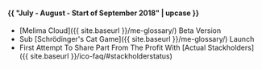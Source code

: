 #### {{ "July - August - Start of September 2018" | upcase }}

* [Melima Cloud]({{ site.baseurl }}/me-glossary/) Beta Version
* Sub [Schrödinger's Cat Game]({{ site.baseurl }}/me-glossary/) Launch
* First Attempt To Share Part From The Profit With [Actual Stackholders]({{ site.baseurl }}/ico-faq/#stackholderstatus)


